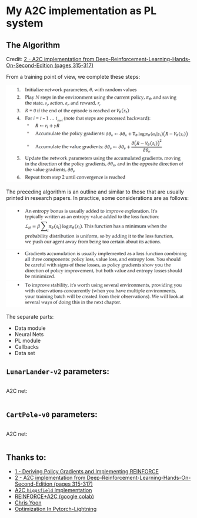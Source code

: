 # My A2C implementation as PL system

## The Algorithm

Credit: [2 - A2C implementation from Deep-Reinforcement-Learning-Hands-On-Second-Edition (pages 315-317)](https://github.com/PacktPublishing/Deep-Reinforcement-Learning-Hands-On-Second-Edition/blob/master/Chapter12/02_pong_a2c.py)

From a training point of view, we complete these steps:

![The Algorithm](pics/alg1.png)

The preceding algorithm is an outline and similar to those that are usually printed
in research papers. In practice, some considerations are as follows:

![1](pics/alg2.png)
![2](pics/alg3.png)
![3](pics/alg4.png)

The separate parts:
- Data module
- Neural Nets
- PL module
- Callbacks
- Data set

## `LunarLander-v2` parameters:
```

```
A2C net:
```

```

## `CartPole-v0` parameters:
```

```
A2C net:
```

```

## Thanks to:

- [1 - Deriving Policy Gradients and Implementing REINFORCE](https://medium.com/@thechrisyoon/deriving-policy-gradients-and-implementing-reinforce-f887949bd63)
- [2 - A2C implementation from Deep-Reinforcement-Learning-Hands-On-Second-Edition (pages 315-317)](https://github.com/PacktPublishing/Deep-Reinforcement-Learning-Hands-On-Second-Edition/blob/master/Chapter12/02_pong_a2c.py)
- [A2C `higgsfield` implementation](https://github.com/higgsfield/RL-Adventure-2/blob/master/1.actor-critic.ipynb)
- [REINFORCE+A2C (google colab)](https://colab.research.google.com/github/yfletberliac/rlss-2019/blob/master/labs/DRL.01.REINFORCE%2BA2C.ipynb#scrollTo=aNH3udIuyFgK)
- [Chris Yoon](https://towardsdatascience.com/understanding-actor-critic-methods-931b97b6df3f)
- [Optimization In Pytorch-Lightning](https://pytorch-lightning.readthedocs.io/en/latest/common/optimizers.html#automatic-optimization)
